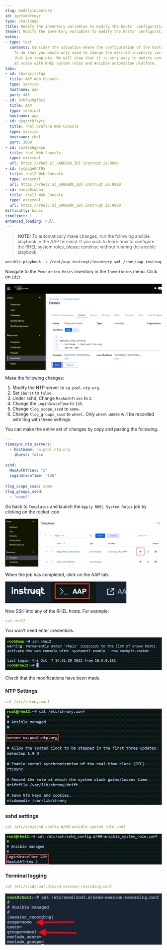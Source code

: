 ```yaml
---
slug: modifyinventory
id: 1gelyddfmeyr
type: challenge
title: Modify the inventory variables to modify the hosts' configuration
teaser: Modify the inventory variables to modify the hosts' configuration
notes:
- type: text
  contents: Consider the situation where the configuration of the hosts must be modified.
    To do that you would only need to change the desired inventory variables and rerun
    that job template. We will show that it is very easy to modify configurations
    at scale with RHEL system roles and Ansible automation platform.
tabs:
- id: 7bycqzitrfqa
  title: AAP Web Console
  type: service
  hostname: aap
  port: 443
- id: 8xhfqo9gf6c2
  title: AAP
  type: terminal
  hostname: aap
- id: dyqzrtkfxyfc
  title: rhel Grafana Web Console
  type: service
  hostname: rhel
  port: 3000
- id: 1nz45bhgpxou
  title: rhel Web Console
  type: external
  url: https://rhel.${_SANDBOX_ID}.instruqt.io:9090
- id: lycpvgehhf0a
  title: rhel2 Web Console
  type: external
  url: https://rhel2.${_SANDBOX_ID}.instruqt.io:9090
- id: bneip0zwbhmt
  title: rhel3 Web Console
  type: external
  url: https://rhel3.${_SANDBOX_ID}.instruqt.io:9090
difficulty: basic
timelimit: 1
enhanced_loading: null
---
```


> __NOTE:__ To automatically make changes, run the following ansible playbook in the AAP terminal. If you wish to learn how to configure the RHEL system roles, please continue without running the ansible playbook.

```bash
ansible-playbook -i /root/aap_instruqt/inventory.yml /root/aap_instruqt/playbooks/modify.yml
```

Navigate to the `Production Hosts` inventory in the `Inventories` menu. Click on `Edit`.

![production hosts](../assets/modifyprodhosts.png)

Make the following changes:

1) Modify the NTP server to `ca.pool.ntp.org`.
2) Set `iburst` to `false`.
3) Under sshd, Change `MaxAuthTries` to `2`.
4) Change the `LoginGraceTime` to `120`.
5) Change `tlog_scope_sssd` to `some`.
6) Change `tlog_groups_sssd` to `wheel`. Only `wheel` users will be recorded with tlog with these settings.

You can make the entire set of changes by copy and pasting the following.

```yaml
---
timesync_ntp_servers:
  - hostname: ca.pool.ntp.org
    iburst: false

sshd:
  MaxAuthTries: "2"
  LoginGraceTime: "120"

tlog_scope_sssd: some
tlog_groups_sssd:
  - "wheel"
```

Go back to `Templates` and launch the `Apply RHEL System Roles` job by clicking on the rocket icon.

![rocket](../assets/rocket.png)

When the job has completed, click on the AAP tab.

![aap](../assets/aap.png)

Now SSH into any of the RHEL hosts. For example:

```yaml
ssh rhel2
```

You won't need enter credentials.

![ssh rhel2](../assets/sshrhel2.png)

Check that the modifications have been made.

### NTP Settings

```yaml
cat /etc/chrony.conf
```

![chrony conf](../assets/chronyconf.png)

### sshd settings

```yaml
cat /etc/ssh/sshd_config.d/00-ansible_system_role.conf
```

![sshd](../assets/sshdconf.png)

### Terminal logging

```yaml
cat /etc/sssd/conf.d/sssd-session-recording.conf
```

![sssd](../assets/tlogchanged.png)
